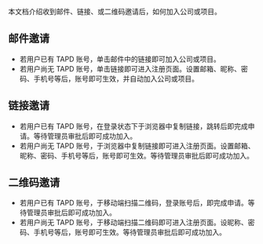 

本文档介绍收到邮件、链接、或二维码邀请后，如何加入公司或项目。

## 邮件邀请

- 若用户已有 TAPD 账号，单击邮件中的链接即可加入公司或项目。
- 若用户尚无 TAPD 账号，单击链接即可进入注册页面。设置邮箱、昵称、密码、手机号等后，账号即可生效，并自动加入公司或项目。

 

## 链接邀请

- 若用户已有 TAPD 账号，在登录状态下于浏览器中复制链接，跳转后即完成申请。等待管理员审批后即可成功加入。
- 若用户尚无 TAPD 账号，于浏览器中复制链接即可进入注册页面。设置邮箱、昵称、密码、手机号等后，账号即可生效。等待管理员审批后即可成功加入。

## 二维码邀请

- 若用户已有 TAPD 账号，于移动端扫描二维码，登录账号后，即完成申请。等待管理员审批后即可成功加入。
- 若用户尚无 TAPD 账号，于移动端扫描二维码即可进入注册页面。设昵称、密码、手机号等后，账号即可生效。等待管理员审批后即可成功加入。

